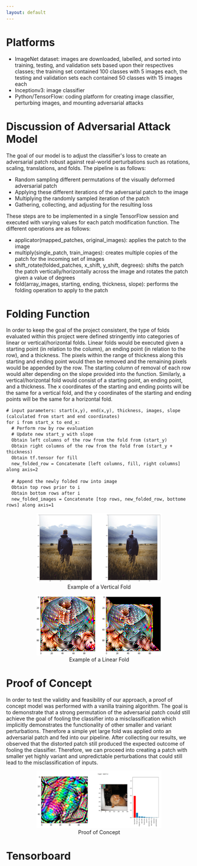 ```yaml
---
layout: default
---
```

# Platforms
- ImageNet dataset: images are downloaded, labelled, and sorted into training, testing, and validation sets based upon their respectives classes; the training set contained 100 classes with 5 images each, the testing and validation sets each contained 50 classes with 15 images each
- Inceptionv3: image classifier 
- Python/TensorFlow: coding platform for creating image classifier, perturbing images, and mounting adversarial attacks

# Discussion of Adversarial Attack Model
The goal of our model is to adjust the classifier's loss to create an adversarial patch robust against real-world perturbations such as rotations, scaling, translations, and folds. The pipeline is as follows:

- Random sampling different permutations of the visually deformed adversarial patch
- Applying these different iterations of the adversarial patch to the image
- Multiplying the randomly sampled iteration of the patch
- Gathering, collecting, and adjusting for the resulting loss 

These steps are to be implemented in a single TensorFlow session and executed with varying values for each patch modification function. The different operations are as follows:

- applicator(mapped_patches, original_images): applies the patch to the image
- multiply(single_patch, train_images): creates multiple copies of the patch for the incoming set of images
- shift_rotate(folded_patches, x_shift, y_shift, degrees): shifts the patch the patch vertically/horizontally across the image and rotates the patch given a value of degrees
- fold(array_images, starting, ending, thickness, slope): performs the folding operation to apply to the patch

# Folding Function
In order to keep the goal of the project consistent, the type of folds evaluated within this project were defined stringently into categories of linear or vertical/horizontal folds. Linear folds would be executed given a starting point (in relation to the column), an ending point (in relation to the row), and a thickness. The pixels within the range of thickness along this starting and ending point would then be removed and the remaining pixels would be appended by the row. The starting column of removal of each row would alter depending on the slope provided into the function. Similarly, a vertical/horizontal fold would consist of a starting point, an ending point, and a thickness. The x coordinates of the starting and ending points will be the same for a vertical fold, and the y coordinates of the starting and ending points will be the same for a horizontal fold.

```
# input parameters: start(x,y), end(x,y), thickness, images, slope (calculated from start and end coordinates)
for i from start_x to end_x:
  # Perform row by row evaluation 
  # Update new start_y with slope 
  Obtain left columns of the row from the fold from (start_y)
  Obtain right columns of the row from the fold from (start_y + thickness)
  Obtain tf.tensor for fill
  new_folded_row = Concatenate [left columns, fill, right columns] along axis=2
  
  # Append the newly folded row into image
  Obtain top rows prior to i 
  Obtain bottom rows after i
  new_folded_images = Concatenate [top rows, new_folded_row, bottome rows] along axis=1
```

<html>
  <body><p>
  <center><figure>
    <img src="images/folded.png" style = "max-width:80%">
    <center><figcaption>Example of a Vertical Fold</figcaption></center>
    </figure></center></p>
  </body>
</html>

<html>
  <body><p>
  <center><figure>
    <img src="images/linear_folded.png" style = "max-width:80%">
    <center><figcaption>Example of a Linear Fold</figcaption></center>
    </figure></center></p>
  </body>
</html>

# Proof of Concept
In order to test the validity and feasibility of our approach, a proof of concept model was performed with a vanilla training algorithm. The goal is to demonstrate that a strong permutation of the adversarial patch could still achieve the goal of fooling the classifier into a misclassification which implicitly demonstrates the functionality of other smaller and variant perturbations. Therefore a simple yet large fold was applied onto an adversarial patch and fed into our pipeline. After collecting our results, we observed that the distorted patch still produced the expected outcome of fooling the classifier. Therefore, we can proceed into creating a patch with smaller yet highly variant and unpredictable perturbations that could still lead to the misclassification of inputs. 

<html>
  <body><p>
  <center><figure>
    <img src="images/poc.png" style = "max-width:80%">
    <center><figcaption>Proof of Concept</figcaption></center>
    </figure></center></p>
  </body>
</html>

# Tensorboard
